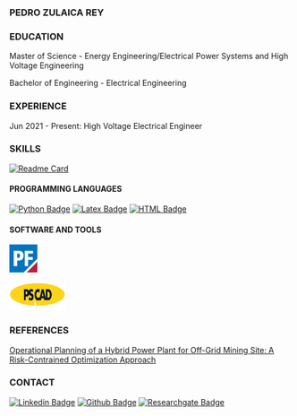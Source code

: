 ### PEDRO ZULAICA REY

### EDUCATION

Master of Science - Energy Engineering/Electrical Power Systems and High Voltage Engineering

Bachelor of Engineering - Electrical Engineering

### EXPERIENCE

 Jun 2021 - Present: High Voltage Electrical Engineer
 
### SKILLS

[![Readme Card](https://github-readme-stats.vercel.app/api/pin/?username=ZulaicaRey-Pedro&repo=github-readme-stats)](https://github.com/anuraghazra/github-readme-stats)

#### PROGRAMMING LANGUAGES
[![Python Badge](https://img.shields.io/badge/Python-inactive?style=flat&logo=python)](https://github.com/ZulaicaRey-Pedro?tab=repositories&q=&type=&language=python&sort=) [![Latex Badge](https://img.shields.io/badge/LaTeX-inactive?style=flat&logo=LaTeX)](https://github.com/ZulaicaRey-Pedro?tab=repositories&q=&type=&language=python&sort=) [![HTML Badge](https://img.shields.io/badge/HTML-inactive?style=flat&logo=HTML5)](https://github.com/ZulaicaRey-Pedro?tab=repositories&q=&type=&language=html&sort=)

#### SOFTWARE AND TOOLS
<p><a href="https://www.digsilent.de/en/powerfactory.html">
<img
  src="/SoftwareLogos/PF Logo.png"
  width="50" 
  height="50" />
 </a></p> 
<p><a href="https://www.pscad.com/">
<img
  src="/SoftwareLogos/PSCAD Logo.png"
  width="100" 
  height="50" />
</a></p>

### REFERENCES
[Operational Planning of a Hybrid Power Plant for Off-Grid Mining Site: A Risk-Contrained Optimization Approach](https://www.researchgate.net/publication/346017344_Operational_Planning_of_a_Hybrid_Power_Plant_for_Off-Grid_Mining_Site_A_Risk-Contrained_Optimization_Approach)

### CONTACT

[![Linkedin Badge](https://img.shields.io/badge/-zulaicareypedro-blue?style=flat-square&logo=Linkedin&logoColor=white&link=https://www.linkedin.com/in/zulaicarey-pedro/)](https://www.linkedin.com/in/zulaicarey-pedro/) [![Github Badge](https://img.shields.io/badge/-PedroZR-%23181717?style=flat-square&logo=github)](https://github.com/ZulaicaRey-Pedro) [![Researchgate Badge](https://img.shields.io/badge/-ResearchGate-00CCBB?style=flat-square&logo=Researchgate&logoColor=white)](
https://www.researchgate.net/profile/Pedro-Zulaica-Rey)
